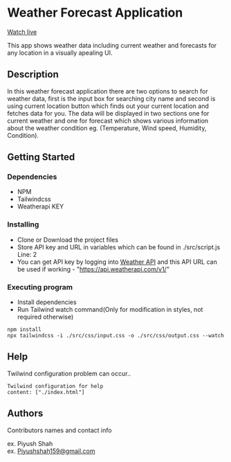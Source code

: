 # Weather Forecast Application
[Watch live](https://weather-forecast-javascript.netlify.app/)

This app shows weather data including current weather and forecasts for any location in a visually apealing UI.

## Description

In this weather forecast application there are two options to search for weather data, first is the input box for searching city name and second is using current location button which finds out your current location and fetches data for you. The data will be displayed in two sections one for current weather and one for forecast which shows various information about the weather condition eg. (Temperature, Wind speed, Humidity, Condition).

## Getting Started

### Dependencies

* NPM
* Tailwindcss
* Weatherapi KEY

### Installing

* Clone or Download the project files
* Store API key and URL in variables which can be found in ./src/script.js Line: 2
* You can get API key by logging into [Weather API](https://www.weatherapi.com) and this API URL can be used if working - "https://api.weatherapi.com/v1/"

### Executing program

* Install dependencies
* Run Tailwind watch command(Only for modification in styles, not required otherwise)

```
npm install
npx tailwindcss -i ./src/css/input.css -o ./src/css/output.css --watch 
```

## Help

Twilwind configuration problem can occur..
``` 
Twilwind configuration for help
content: ["./index.html"]
``` 

## Authors

Contributors names and contact info

ex. Piyush Shah  
ex. Piyushshah159@gmail.com
